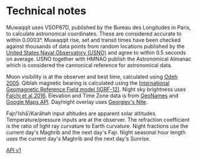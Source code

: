 # Technical notes

Muwaqqit uses VSOP87D, published by the Bureau des Longitudes in Paris, to calculate astronomcal coordinates. These are considered accurate to within 0.0003°. Muwaqqit rise, set and transit times have been checked against thousands of data points from random locations published by the [United States Naval Observatory (USNO)](https://aa.usno.navy.mil) and agree to within 0.5 seconds on average. USNO together with HMNAO publish the Astronomical Almanac which is considered the cannonical reference for astronomical data.

Moon visibility is at the observer and best time, calculated using [Odeh 2005](http://www.icoproject.org/pdf/2006_cri.pdf). Qiblah magnetic bearing is calculated using the [International Geomagnetic Reference Field model (IGRF-12)](https://earth-planets-space.springeropen.com/articles/10.1186/s40623-015-0228-9). Night sky brightness uses [Falchi et al 2016](http://advances.sciencemag.org/content/2/6/e1600377.full). Elevation and Time Zone data is from [GeoNames](https://www.geonames.org) and [Google Maps API](https://developers.google.com/maps/documentation/). Day/night overlay uses [Georgiev's Nite](https://github.com/rossengeorgiev/nite-overlay). 

Fajr/ʿIshāʾ/Karāhah input altitudes are apparent solar altitudes. Temperature/pressure inputs are at the observer. The refraction coefficient is the ratio of light ray curvature to Earth curvature. Night fractions use the current day's Maghrib and the next day's Fajr. Night seasonal hour length uses the current day's Maghrib and the next day's Sunrise.

<note :label="false">[API v1](/api-v1)</note>